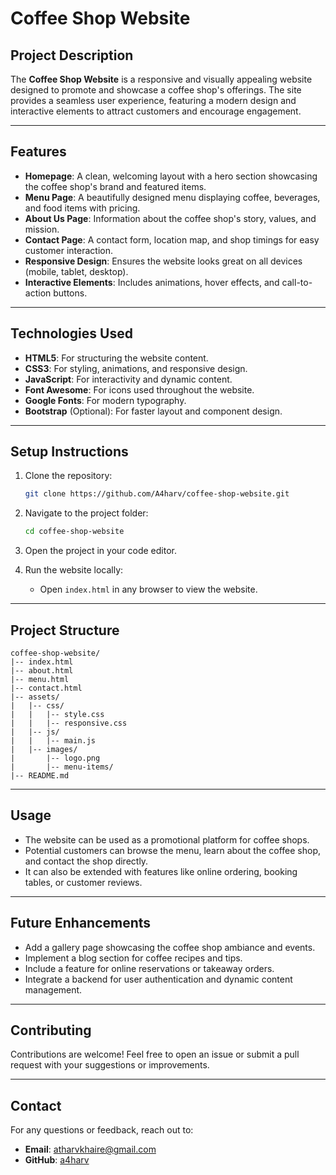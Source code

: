 # Coffee Shop Website

## Project Description
The **Coffee Shop Website** is a responsive and visually appealing website designed to promote and showcase a coffee shop's offerings. The site provides a seamless user experience, featuring a modern design and interactive elements to attract customers and encourage engagement.

---

## Features

- **Homepage**: A clean, welcoming layout with a hero section showcasing the coffee shop's brand and featured items.
- **Menu Page**: A beautifully designed menu displaying coffee, beverages, and food items with pricing.
- **About Us Page**: Information about the coffee shop's story, values, and mission.
- **Contact Page**: A contact form, location map, and shop timings for easy customer interaction.
- **Responsive Design**: Ensures the website looks great on all devices (mobile, tablet, desktop).
- **Interactive Elements**: Includes animations, hover effects, and call-to-action buttons.

---

## Technologies Used

- **HTML5**: For structuring the website content.
- **CSS3**: For styling, animations, and responsive design.
- **JavaScript**: For interactivity and dynamic content.
- **Font Awesome**: For icons used throughout the website.
- **Google Fonts**: For modern typography.
- **Bootstrap** (Optional): For faster layout and component design.

---

## Setup Instructions

1. Clone the repository:
   ```bash
   git clone https://github.com/A4harv/coffee-shop-website.git
   ```

2. Navigate to the project folder:
   ```bash
   cd coffee-shop-website
   ```

3. Open the project in your code editor.

4. Run the website locally:
   - Open `index.html` in any browser to view the website.

---

## Project Structure

```
coffee-shop-website/
|-- index.html
|-- about.html
|-- menu.html
|-- contact.html
|-- assets/
|   |-- css/
|   |   |-- style.css
|   |   |-- responsive.css
|   |-- js/
|   |   |-- main.js
|   |-- images/
|       |-- logo.png
|       |-- menu-items/
|-- README.md
```

---

## Usage

- The website can be used as a promotional platform for coffee shops.
- Potential customers can browse the menu, learn about the coffee shop, and contact the shop directly.
- It can also be extended with features like online ordering, booking tables, or customer reviews.

---

## Future Enhancements

- Add a gallery page showcasing the coffee shop ambiance and events.
- Implement a blog section for coffee recipes and tips.
- Include a feature for online reservations or takeaway orders.
- Integrate a backend for user authentication and dynamic content management.

---

## Contributing

Contributions are welcome! Feel free to open an issue or submit a pull request with your suggestions or improvements.

---

## Contact

For any questions or feedback, reach out to:
- **Email**: atharvkhaire@gmail.com
- **GitHub**: [a4harv](https://github.com/a4harv)
